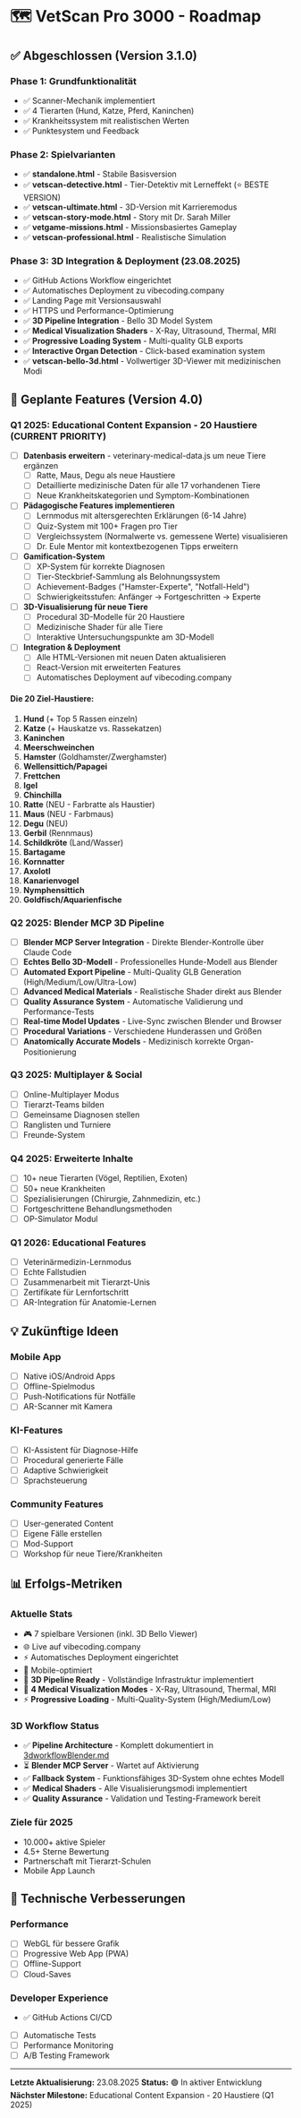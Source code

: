 # 🗺️ VetScan Pro 3000 - Roadmap

## ✅ Abgeschlossen (Version 3.1.0)

### Phase 1: Grundfunktionalität
- ✅ Scanner-Mechanik implementiert
- ✅ 4 Tierarten (Hund, Katze, Pferd, Kaninchen)
- ✅ Krankheitssystem mit realistischen Werten
- ✅ Punktesystem und Feedback

### Phase 2: Spielvarianten
- ✅ **standalone.html** - Stabile Basisversion
- ✅ **vetscan-detective.html** - Tier-Detektiv mit Lerneffekt (⭐ BESTE VERSION)
- ✅ **vetscan-ultimate.html** - 3D-Version mit Karrieremodus
- ✅ **vetscan-story-mode.html** - Story mit Dr. Sarah Miller
- ✅ **vetgame-missions.html** - Missionsbasiertes Gameplay
- ✅ **vetscan-professional.html** - Realistische Simulation

### Phase 3: 3D Integration & Deployment (23.08.2025)
- ✅ GitHub Actions Workflow eingerichtet
- ✅ Automatisches Deployment zu vibecoding.company
- ✅ Landing Page mit Versionsauswahl
- ✅ HTTPS und Performance-Optimierung
- ✅ **3D Pipeline Integration** - Bello 3D Model System
- ✅ **Medical Visualization Shaders** - X-Ray, Ultrasound, Thermal, MRI
- ✅ **Progressive Loading System** - Multi-quality GLB exports
- ✅ **Interactive Organ Detection** - Click-based examination system
- ✅ **vetscan-bello-3d.html** - Vollwertiger 3D-Viewer mit medizinischen Modi

## 🚀 Geplante Features (Version 4.0)

### Q1 2025: Educational Content Expansion - 20 Haustiere (CURRENT PRIORITY)
- [ ] **Datenbasis erweitern** - veterinary-medical-data.js um neue Tiere ergänzen
  - [ ] Ratte, Maus, Degu als neue Haustiere
  - [ ] Detaillierte medizinische Daten für alle 17 vorhandenen Tiere
  - [ ] Neue Krankheitskategorien und Symptom-Kombinationen
- [ ] **Pädagogische Features implementieren**
  - [ ] Lernmodus mit altersgerechten Erklärungen (6-14 Jahre)
  - [ ] Quiz-System mit 100+ Fragen pro Tier
  - [ ] Vergleichssystem (Normalwerte vs. gemessene Werte) visualisieren
  - [ ] Dr. Eule Mentor mit kontextbezogenen Tipps erweitern
- [ ] **Gamification-System**
  - [ ] XP-System für korrekte Diagnosen
  - [ ] Tier-Steckbrief-Sammlung als Belohnungssystem
  - [ ] Achievement-Badges ("Hamster-Experte", "Notfall-Held")
  - [ ] Schwierigkeitsstufen: Anfänger → Fortgeschritten → Experte
- [ ] **3D-Visualisierung für neue Tiere**
  - [ ] Procedural 3D-Modelle für 20 Haustiere
  - [ ] Medizinische Shader für alle Tiere
  - [ ] Interaktive Untersuchungspunkte am 3D-Modell
- [ ] **Integration & Deployment**
  - [ ] Alle HTML-Versionen mit neuen Daten aktualisieren
  - [ ] React-Version mit erweiterten Features
  - [ ] Automatisches Deployment auf vibecoding.company

#### Die 20 Ziel-Haustiere:
1. **Hund** (+ Top 5 Rassen einzeln)
2. **Katze** (+ Hauskatze vs. Rassekatzen)
3. **Kaninchen**
4. **Meerschweinchen**
5. **Hamster** (Goldhamster/Zwerghamster)
6. **Wellensittich/Papagei**
7. **Frettchen**
8. **Igel**
9. **Chinchilla**
10. **Ratte** (NEU - Farbratte als Haustier)
11. **Maus** (NEU - Farbmaus)
12. **Degu** (NEU)
13. **Gerbil** (Rennmaus)
14. **Schildkröte** (Land/Wasser)
15. **Bartagame**
16. **Kornnatter**
17. **Axolotl**
18. **Kanarienvogel**
19. **Nymphensittich**
20. **Goldfisch/Aquarienfische**

### Q2 2025: Blender MCP 3D Pipeline
- [ ] **Blender MCP Server Integration** - Direkte Blender-Kontrolle über Claude Code
- [ ] **Echtes Bello 3D-Modell** - Professionelles Hunde-Modell aus Blender
- [ ] **Automated Export Pipeline** - Multi-Quality GLB Generation (High/Medium/Low/Ultra-Low)
- [ ] **Advanced Medical Materials** - Realistische Shader direkt aus Blender
- [ ] **Quality Assurance System** - Automatische Validierung und Performance-Tests
- [ ] **Real-time Model Updates** - Live-Sync zwischen Blender und Browser
- [ ] **Procedural Variations** - Verschiedene Hunderassen und Größen
- [ ] **Anatomically Accurate Models** - Medizinisch korrekte Organ-Positionierung

### Q3 2025: Multiplayer & Social  
- [ ] Online-Multiplayer Modus
- [ ] Tierarzt-Teams bilden
- [ ] Gemeinsame Diagnosen stellen
- [ ] Ranglisten und Turniere
- [ ] Freunde-System

### Q4 2025: Erweiterte Inhalte
- [ ] 10+ neue Tierarten (Vögel, Reptilien, Exoten)
- [ ] 50+ neue Krankheiten
- [ ] Spezialisierungen (Chirurgie, Zahnmedizin, etc.)
- [ ] Fortgeschrittene Behandlungsmethoden
- [ ] OP-Simulator Modul

### Q1 2026: Educational Features
- [ ] Veterinärmedizin-Lernmodus
- [ ] Echte Fallstudien
- [ ] Zusammenarbeit mit Tierarzt-Unis
- [ ] Zertifikate für Lernfortschritt
- [ ] AR-Integration für Anatomie-Lernen

## 💡 Zukünftige Ideen

### Mobile App
- [ ] Native iOS/Android Apps
- [ ] Offline-Spielmodus
- [ ] Push-Notifications für Notfälle
- [ ] AR-Scanner mit Kamera

### KI-Features
- [ ] KI-Assistent für Diagnose-Hilfe
- [ ] Procedural generierte Fälle
- [ ] Adaptive Schwierigkeit
- [ ] Sprachsteuerung

### Community Features
- [ ] User-generated Content
- [ ] Eigene Fälle erstellen
- [ ] Mod-Support
- [ ] Workshop für neue Tiere/Krankheiten

## 📊 Erfolgs-Metriken

### Aktuelle Stats
- 🎮 7 spielbare Versionen (inkl. 3D Bello Viewer)
- 🌐 Live auf vibecoding.company
- ⚡ Automatisches Deployment eingerichtet
- 📱 Mobile-optimiert
- 🎯 **3D Pipeline Ready** - Vollständige Infrastruktur implementiert
- 🔬 **4 Medical Visualization Modes** - X-Ray, Ultrasound, Thermal, MRI
- ⚡ **Progressive Loading** - Multi-Quality-System (High/Medium/Low)

### 3D Workflow Status
- ✅ **Pipeline Architecture** - Komplett dokumentiert in [3dworkflowBlender.md](./3dworkflowBlender.md)
- ⏳ **Blender MCP Server** - Wartet auf Aktivierung
- ✅ **Fallback System** - Funktionsfähiges 3D-System ohne echtes Modell
- ✅ **Medical Shaders** - Alle Visualisierungsmodi implementiert
- ✅ **Quality Assurance** - Validation und Testing-Framework bereit

### Ziele für 2025
- 10.000+ aktive Spieler
- 4.5+ Sterne Bewertung
- Partnerschaft mit Tierarzt-Schulen
- Mobile App Launch

## 🔧 Technische Verbesserungen

### Performance
- [ ] WebGL für bessere Grafik
- [ ] Progressive Web App (PWA)
- [ ] Offline-Support
- [ ] Cloud-Saves

### Developer Experience
- ✅ GitHub Actions CI/CD
- [ ] Automatische Tests
- [ ] Performance Monitoring
- [ ] A/B Testing Framework

---

**Letzte Aktualisierung:** 23.08.2025
**Status:** 🟢 In aktiver Entwicklung
**Nächster Milestone:** Educational Content Expansion - 20 Haustiere (Q1 2025)